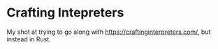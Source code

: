 # Crafting Intepreters
My shot at trying to go along with https://craftinginterpreters.com/, but instead in Rust.